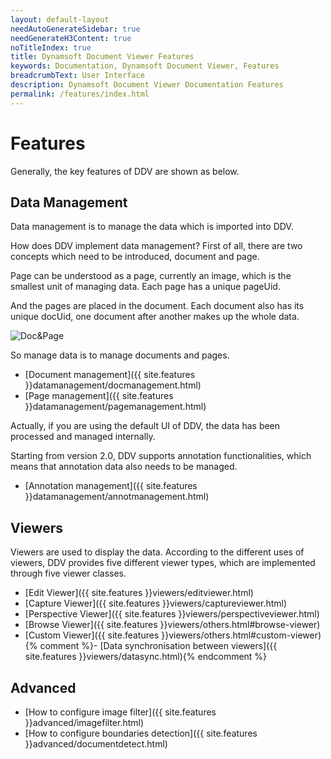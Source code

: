 ```yaml
---
layout: default-layout
needAutoGenerateSidebar: true
needGenerateH3Content: true
noTitleIndex: true
title: Dynamsoft Document Viewer Features
keywords: Documentation, Dynamsoft Document Viewer, Features
breadcrumbText: User Interface
description: Dynamsoft Document Viewer Documentation Features
permalink: /features/index.html
---
```


# Features

Generally, the key features of DDV are shown as below.

## Data Management

Data management is to manage the data which is imported into DDV. 

How does DDV implement data management? First of all, there are two concepts which need to be introduced, document and page. 

Page can be understood as a page, currently an image, which is the smallest unit of managing data. Each page has a unique pageUid. 

And the pages are placed in the document. Each document also has its unique docUid, one document after another makes up the whole data. 

![Doc&Page](/assets/imgs/doc&page.png)

So manage data is to manage documents and pages.

- [Document management]({{ site.features }}datamanagement/docmanagement.html)
- [Page management]({{ site.features }}datamanagement/pagemanagement.html)

Actually, if you are using the default UI of DDV, the data has been processed and managed internally.

Starting from version 2.0, DDV supports annotation functionalities, which means that annotation data also needs to be managed.

- [Annotation management]({{ site.features }}datamanagement/annotmanagement.html)

## Viewers

Viewers are used to display the data. According to the different uses of viewers, DDV provides five different viewer types, which are implemented through five viewer classes.

- [Edit Viewer]({{ site.features }}viewers/editviewer.html)
- [Capture Viewer]({{ site.features }}viewers/captureviewer.html)
- [Perspective Viewer]({{ site.features }}viewers/perspectiveviewer.html)
- [Browse Viewer]({{ site.features }}viewers/others.html#browse-viewer)
- [Custom Viewer]({{ site.features }}viewers/others.html#custom-viewer)
{% comment %}- [Data synchronisation between viewers]({{ site.features }}viewers/datasync.html){% endcomment %}

## Advanced

- [How to configure image filter]({{ site.features }}advanced/imagefilter.html)
- [How to configure boundaries detection]({{ site.features }}advanced/documentdetect.html)
